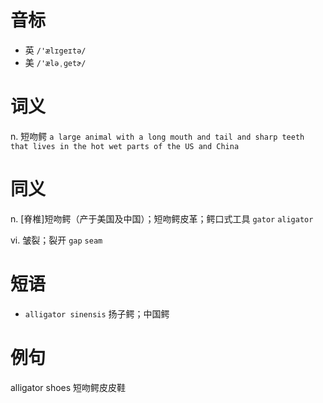 # 音标

- 英 `/'ælɪgeɪtə/`
- 美 `/'æləˌɡetɚ/`

# 词义

n. 短吻鳄
`a large animal with a long mouth and tail and sharp teeth that lives in the hot wet parts of the US and China`

# 同义

n. [脊椎]短吻鳄（产于美国及中国）；短吻鳄皮革；鳄口式工具
`gator` `aligator`

vi. 皱裂；裂开
`gap` `seam`

# 短语

- `alligator sinensis` 扬子鳄；中国鳄

# 例句

alligator shoes
短吻鳄皮皮鞋


